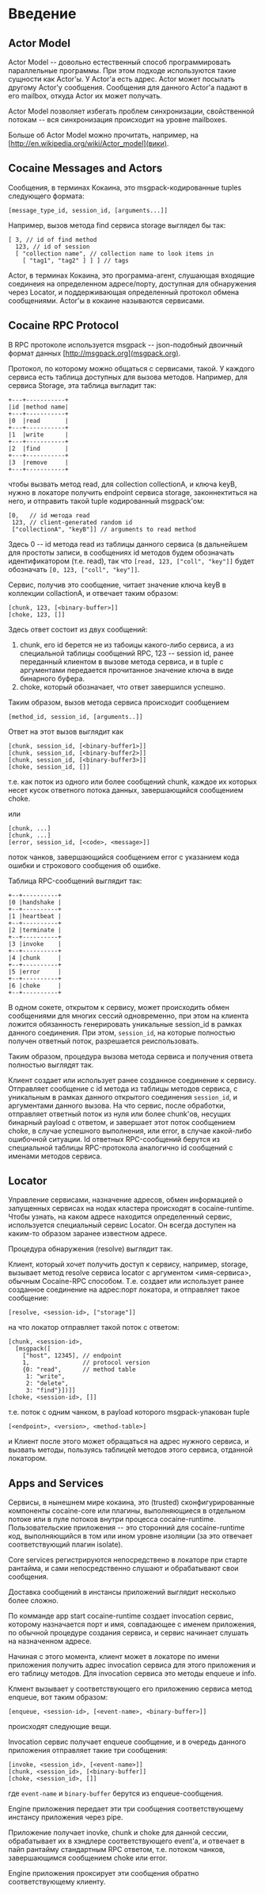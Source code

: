 # Введение

## Actor Model

Actor Model -- довольно естественный способ программировать
параллельные программы. При этом подходе используются такие сущности
как Actor'ы. У Actor'а есть адрес. Actor может посылать другому
Actor'у сообщения. Сообщения для данного Actor'а падают в его mailbox,
откуда Actor их может получать.

Actor Model позволяет избегать проблем синхронизации, свойственной
потокам -- вся синхронизация происходит на уровне mailboxes.

Больше об Actor Model можно прочитать, например, на [http://en.wikipedia.org/wiki/Actor_model](вики).

## Cocaine Messages and Actors

Сообщения, в терминах Кокаина, это msgpack-кодированные tuples следующего формата:
```
[message_type_id, session_id, [arguments...]]
```
Например, вызов метода find сервиса storage выглядел бы так:
```
[ 3, // id of find method
  123, // id of session
  [ "collection name", // collection name to look items in
    [ "tag1", "tag2" ] ] ] // tags
```

Actor, в терминах Кокаина, это программа-агент, слушающая входящие
соединеия на определенном адресе/порту, доступная для обнаружения через
Locator, и поддерживающая определенный протокол обмена
сообщениями. Actor'ы в кокаине называются сервисами.

## Cocaine RPC Protocol

В RPC протоколе используется msgpack -- json-подобный двоичный формат
данных [http://msgpack.org](msgpack.org).

Протокол, по которому можно общаться с сервисами, такой.
У каждого сервиса есть таблица доступных для вызова методов. Например,
для сервиса Storage, эта таблица выгладит так:
```
+---+-----------+
|id |method name|
+---+-----------+
|0  |read       |
+---+-----------+
|1  |write      |
+---+-----------+
|2  |find       |
+---+-----------+
|3  |remove     |
+---+-----------+
```

чтобы вызвать метод read, для collection collectionA, и ключа keyB,
нужно в локаторе получить endpoint сервиса storage, законнектиться на
него, и отправить такой tuple кодированный msgpack'ом:  
```
[0,   // id метода read
 123, // client-generated random id
 ["collectionA", "keyB"]] // arguments to read method
```
Здесь 0 -- id метода read из таблицы данного сервиса (в дальнейшем для
простоты записи, в сообщениях id методов будем обозначать
идентификатором (т.е. read), так что `[read, 123, ["coll", "key"]]`
будет обозначать `[0, 123, ["coll", "key"]]`.

Сервис, получив это сообщение, читает значение ключа keyB в коллекции
collactionA, и отвечает таким образом:
```
[chunk, 123, [<binary-buffer>]]
[choke, 123, []]
```
Здесь ответ состоит из двух сообщений: 
1. chunk, его id берется не из табоицы какого-либо сервиса, а из
специальной таблицы сообщений RPC, 123 -- session id, ранее переданный
клиентом в вызове метода сервиса, и в tuple с аргументами передается
прочитанное значение ключа в виде бинарного буфера.
2. choke, который обозначает, что ответ завершился успешно.

Таким образом, вызов метода сервиса происходит сообщением
```
[method_id, session_id, [arguments..]]
```
Ответ на этот вызов выглядит как
```
[chunk, session_id, [<binary-buffer1>]]
[chunk, session_id, [<binary-buffer2>]]
[chunk, session_id, [<binary-buffer3>]]
[choke, session_id, []]
```
т.е. как поток из одного или более сообщений chunk, каждое их которых
несет кусок ответного потока данных, завершающийся сообщением choke. 

или 
```
[chunk, ...]
[chunk, ...]
[error, session_id, [<code>, <message>]]
```
поток чанков, завершающийся сообщением error с указанием кода ошибки и
строкового сообщения об ошибке.

Таблица RPC-сообщений выглядит так:
```
+--+----------+
|0 |handshake |
+--+----------+
|1 |heartbeat |
+--+----------+
|2 |terminate |
+--+----------+
|3 |invoke    |
+--+----------+
|4 |chunk     |
+--+----------+
|5 |error     |
+--+----------+
|6 |choke     |
+--+----------+
```

В одном сокете, открытом к сервису, может происходить обмен
сообщениями для многих сессий одновременно, при этом на клиента
ложится обязанность генерировать уникальные session_id в рамках
данного соединения. При этом, `session_id`, на которые полностью получен
ответный поток, разрешается реиспользовать.

Таким образом, процедура вызова метода сервиса и получения ответа
полностью выглядят так.

Клиент создает или использует ранее созданное
соединение к сервису. Отправляет сообщение с id метода из таблицы
методов сервиса, с уникальным в рамках данного открытого соединения
`session_id`, и аргументами данного вызова. На что сервис, после
обработки, отправляет ответный поток из нуля или более chunk'ов,
несущих бинарный payload с ответом, и завершает этот поток сообщением
choke, в случае успешного выполнения, или error, в случае какой-либо
ошибочной ситуации. Id ответных RPC-сообщений берутся из специальной
таблицы RPC-протокола аналогично id сообщений с именами методов
сервиса.

## Locator

Управление сервисами, назначение адресов, обмен информацией о
запущенных сервисах на нодах кластера происходят в cocaine-runtime. 
Чтобы узнать, на каком адресе находится определенный
сервис, используется специальный сервис Locator. Он всегда доступен на
каким-то образом заранее известном адресе.

Процедура обнаружения (resolve) выглядит так.

Клиент, который хочет получить доступ к сервису, например, storage,
вызывает метод resolve сервиса locator с аргументом <имя-сервиса>,
обычным Cocaine-RPC способом. Т.е. создает или использует ранее
созданное соединение на адрес:порт локатора, и отправляет такое
сообщение:
```
[resolve, <session-id>, ["storage"]]
```
на что локатор отправляет такой поток с ответом:
```
[chunk, <session-id>,
  [msgpack([
    ["host", 12345], // endpoint
    1,               // protocol version
    {0: "read",      // method table
     1: "write",
     2: "delete",
     3: "find"}])]]
[choke, <session-id>, []]
```

т.е. поток с одним чанком, в payload которого msgpack-упакован tuple
```
[<endpoint>, <version>, <method-table>]
```
и Клиент после этого может обращаться на адрес нужного сервиса, и
вызвать методы, пользуясь таблицей методов этого сервиса, отданной
локатором.


## Apps and Services

Сервисы, в нынешнем мире кокаина, это (trusted) сконфигурированные компоненты
cocaine-core или плагины, выполняющиеся в отдельном потоке или в пуле
потоков внутри процесса cocaine-runtime. Пользовательские приложения
-- это сторонний для cocaine-runtime код, выполняющийся в том или ином
уровне изоляции (за это отвечает соответствующий плагин isolate).

Core services регистрируются непосредствено в локаторе при старте
рантайма, и сами непосредственно слушают и обрабатывают свои
сообщения.

Доставка сообщений в инстансы приложений выглядит несколько более
сложно.

По комманде app start cocaine-runtime создает invocation сервис,
которому назначается порт и имя, совпадающее с именем приложения, по
обычной процедуре создания сервиса, и сервис начинает слушать на
назначенном адресе.

Начиная с этого момента, клиент может в локаторе по имени приложения
получить адрес invocation сервиса для этого приложения и его таблицу
методов. Для invocation сервиса это методы enqueue и info.

Клмент вызывает у соответствующего его приложению сервиса метод
enqueue, вот таким образом:
```
[enqueue, <session-id>, [<event-name>, <binary-buffer>]]
```
происходят следующие вещи.

Invocation сервис получает enqueue сообщение, и в очередь данного
приложения отправляет такие три сообщения:
```
[invoke, <session_id>, [<event-name>]]
[chunk, <session_id>, [<binary-buffer]]
[choke, <session_id>, []]
```
где `event-name` и `binary-buffer` берутся из enqueue-сообщения.

Engine приложения передает эти три сообщения соответствующему инстансу
приложения через pipe.

Приложение получает inovke, chunk и choke для данной сессии,
обрабатывает их в хэндлере соответствующего event'а, и отвечает в пайп
рантайму стандартным RPC ответом, т.е. потоком чанков, завершающимся
сообщением choke или error.

Engine приложения проксирует эти сообщения обратно соответствующему
клиенту.


